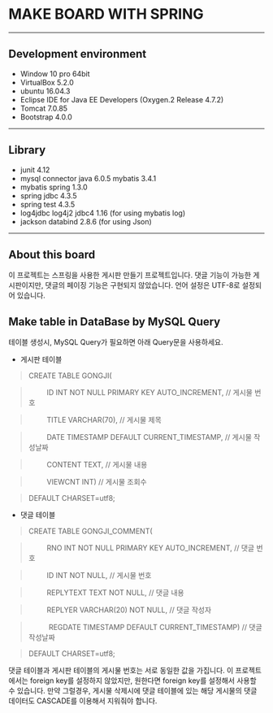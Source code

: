 **MAKE BOARD WITH SPRING**
==========================

----------

**Development environment**
---------------------------

 - Window 10 pro 64bit
 - VirtualBox 5.2.0
 - ubuntu 16.04.3
 - Eclipse IDE for Java EE Developers (Oxygen.2 Release 4.7.2)
 - Tomcat 7.0.85
 - Bootstrap 4.0.0

----------
**Library**
-----------

 - junit 4.12
 - mysql connector java 6.0.5 mybatis 3.4.1
 - mybatis spring 1.3.0
 - spring jdbc 4.3.5
 - spring test 4.3.5
 - log4jdbc log4j2 jdbc4 1.16 (for using mybatis log)
 - jackson databind 2.8.6 (for using Json)

----------

**About this board**
--------------------

이 프로젝트는 스프링을 사용한 게시판 만들기 프로젝트입니다. 댓글 기능이 가능한 게시판이지만, 댓글의 페이징 기능은 구현되지 않았습니다. 언어 설정은 UTF-8로 설정되어 있습니다.


Make table in DataBase by MySQL Query
--------------------

테이블 생성시, MySQL Query가 필요하면 아래 Query문을 사용하세요.

 - 게시판 테이블

> CREATE TABLE GONGJI( 

> &nbsp;&nbsp;&nbsp;&nbsp;&nbsp;&nbsp;&nbsp;&nbsp;&nbsp;ID INT NOT NULL PRIMARY KEY AUTO_INCREMENT,  // 게시물 번호

> &nbsp;&nbsp;&nbsp;&nbsp;&nbsp;&nbsp;&nbsp;&nbsp;&nbsp;TITLE VARCHAR(70), // 게시물 제목

> &nbsp;&nbsp;&nbsp;&nbsp;&nbsp;&nbsp;&nbsp;&nbsp;&nbsp;DATE TIMESTAMP DEFAULT CURRENT_TIMESTAMP, // 게시물 작성날짜

> &nbsp;&nbsp;&nbsp;&nbsp;&nbsp;&nbsp;&nbsp;&nbsp;&nbsp;CONTENT TEXT, // 게시물 내용

> &nbsp;&nbsp;&nbsp;&nbsp;&nbsp;&nbsp;&nbsp;&nbsp;&nbsp;VIEWCNT INT)  // 게시물 조회수

> DEFAULT CHARSET=utf8;

 - 댓글 테이블

>  CREATE TABLE GONGJI_COMMENT(

>  &nbsp;&nbsp;&nbsp;&nbsp;&nbsp;&nbsp;&nbsp;&nbsp;&nbsp;RNO INT NOT NULL PRIMARY KEY AUTO_INCREMENT, // 댓글 번호

>  &nbsp;&nbsp;&nbsp;&nbsp;&nbsp;&nbsp;&nbsp;&nbsp;&nbsp;ID INT NOT NULL, // 게시물 번호

>  &nbsp;&nbsp;&nbsp;&nbsp;&nbsp;&nbsp;&nbsp;&nbsp;&nbsp;REPLYTEXT TEXT NOT NULL, // 댓글 내용

>  &nbsp;&nbsp;&nbsp;&nbsp;&nbsp;&nbsp;&nbsp;&nbsp;&nbsp;REPLYER VARCHAR(20) NOT NULL, // 댓글 작성자

>  &nbsp;&nbsp;&nbsp;&nbsp;&nbsp;&nbsp;&nbsp;&nbsp;&nbsp;&nbsp;REGDATE TIMESTAMP DEFAULT CURRENT_TIMESTAMP) // 댓글 작성날짜

> DEFAULT CHARSET=utf8;


댓글 테이블과 게시판 테이블의 게시물 번호는 서로 동일한 값을 가집니다. 이 프로젝트에서는 foreign key를 설정하지 않았지만, 원한다면 foreign key를 설정해서 사용할 수 있습니다. 만약 그럴경우, 게시물 삭제시에 댓글 테이블에 있는 해당 게시물의 댓글 데이터도 CASCADE를 이용해서 지워줘야 합니다.
